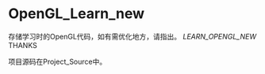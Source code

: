 # OpenGL_Learn_new

存储学习时的OpenGL代码，如有需优化地方，请指出。    _LEARN_OPENGL_NEW_     THANKS

项目源码在Project_Source中。
